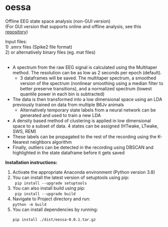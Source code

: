 # oessa

Offline EEG state space analysis (non-GUI version)
<br/>(For GUI version that supports online and offline analysis, see this [repository](https://github.com/VBits/EEGspace))

Input files: 
<br/>1) .smrx files (Spike2 file format) 
<br/>2) or alternatively binary files (eg. mat files)
<br/>
<br/>
* A spectrum from the raw EEG signal is calculated using the Multitaper method. The resolution can be as low as 2 seconds per epoch (default).<br/>
  * 3 dataframes will be saved. The multitaper spectrum, a smoothed version of the spectrum (nonlinear smoothing using a median filter to better preserve transitions), and a normalized spectrum (lowest quantile power in each bin is subtracted)<br/>
* The data is then transformed into a low dimensional space using an LDA previously trained on data from multiple B6Jv animals<br/>
  * Alternatively temporary state labels from a neural network can be generated and used to train a new LDA<br/>
* A density based method of clustering is applied in low dimensional space to a subset of data. 4 states can be assigned (HTwake, LTwake, SWS, REM)<br/>
* These labels can be propagated to the rest of the recording using the K-Nearest neighbors algorithm<br/>
* Finally, outliers can be detected in the recording using DBSCAN and highlighted in the state dataframe before it gets saved 

****Installation instructions:****
<ol>
<li>Activate the appropriate Anaconda environment (Python version 3.8) </li>
<li>You can install the latest version of setuptools using pip:
<br/>
<code> pip install --upgrade setuptools</code></li>
<li>You can also install build using pip:
<br/>
<code> pip install --upgrade build</code></li>
<li>Navigate to Project directory and run:
<br/>
<code>python -m build </code></li>
<li>You can install dependencies by running:
<br/>
<code>
pip install ./dist/oessa-0.0.1.tar.gz</code></li>
</ol>
